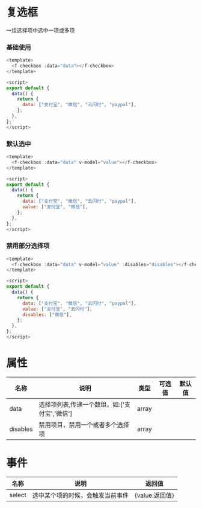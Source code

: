 # 复选框
一组选择项中选中一项或多项

### 基础使用
<slot name="t1"></slot>
``` javascript
<template>
  <f-checkbox :data="data"></f-checkbox>
</template>

<script>
export default {
  data() {
    return {
      data: ["支付宝", "微信", "云闪付", "paypal"],
    };
  },
};
</script>
```

### 默认选中
<slot name="t2"></slot>
``` javascript
<template>
  <f-checkbox :data="data" v-model="value"></f-checkbox>
</template>

<script>
export default {
  data() {
    return {
      data: ["支付宝", "微信", "云闪付", "paypal"],
      value: ["支付宝", "微信"],
    };
  },
};
</script>
```

### 禁用部分选择项

<slot name="t3"></slot>

``` javascript
<template>
  <f-checkbox :data="data" v-model="value" :disables="disables"></f-checkbox>
</template>

<script>
export default {
  data() {
    return {
      data: ["支付宝", "微信", "云闪付", "paypal"],
      value: ["支付宝", "云闪付"],
      disables: ["微信"],
    };
  },
};
</script>

```

# 属性

| 名称     | 说明                                          | 类型  | 可选值 | 默认值 |
| -------- | --------------------------------------------- | ----- | ------ | ------ |
| data     | 选择项列表,传递一个数组，如:['支付宝','微信'] | array |        |        |
| disables | 禁用项目，禁用一个或者多个选择项              | array |        |        |

# 事件

| 名称   | 说明                             | 返回值         |
| ------ | -------------------------------- | -------------- |
| select | 选中某个项的时候，会触发当前事件 | {value:返回值} |

